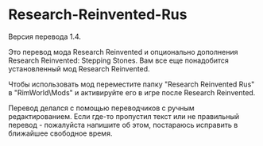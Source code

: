 # Research-Reinvented-Rus
Версия перевода 1.4.

Это перевод мода Research Reinvented и опционально дополнения Research Reinvented: Stepping Stones. 
Вам все еще понадобится установленный мод Research Reinvented.

Чтобы использовать мод переместите папку "Research Reinvented Rus" в "RimWorld\Mods" и активируйте его в игре после Research Reinvented.

Перевод делался с помощью переводчиков с ручным редактированием. Если где-то пропустил текст или не правильный перевод - пожалуйста напишите об этом, постараюсь исправить в ближайшее свободное время.